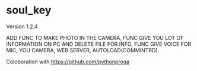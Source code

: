 # soul_key

Version 1.2.4

ADD FUNC TO MAKE PHOTO IN THE CAMERA, FUNC GIVE YOU LOT OF INFORMATION ON PC AND DELETE FILE FOR INFO, FUNC GIVE VOICE FOR MIC, YOU CAMERA, WEB SERVER, AUTOLOAD(COMMINTRD).

Coloboration with https://github.com/pythonproga
